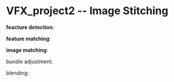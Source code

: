 # VFX_project2 -- Image Stitching

**feacture detection**:

**feature matching**:

**image matching**:

bundle adjustment:

blending: